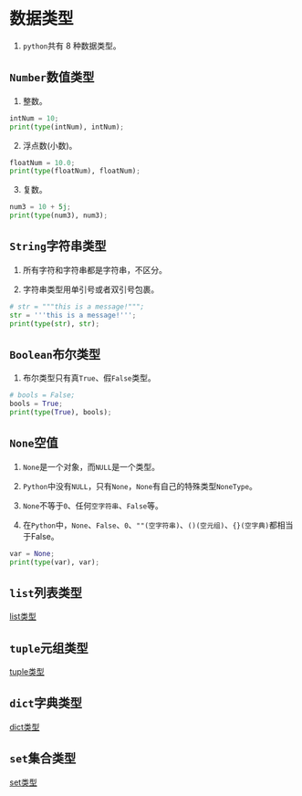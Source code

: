 # 数据类型

1. `python`共有 8 种数据类型。

## `Number`数值类型

1. 整数。
```python
intNum = 10;
print(type(intNum), intNum);
```

2. 浮点数(小数)。
```python
floatNum = 10.0;
print(type(floatNum), floatNum);
```

3. 复数。
```python
num3 = 10 + 5j;
print(type(num3), num3);
```

## `String`字符串类型

1. 所有字符和字符串都是字符串，不区分。

2. 字符串类型用单引号或者双引号包裹。

```python
# str = """this is a message!""";
str = '''this is a message!''';
print(type(str), str);
```

## `Boolean`布尔类型

1. 布尔类型只有真`True`、假`False`类型。

```python
# bools = False;
bools = True;
print(type(True), bools);
```

## `None`空值

1. `None`是一个对象，而`NULL`是一个类型。

2. `Python`中没有`NULL`，只有`None`，`None`有自己的特殊类型`NoneType`。

3. `None`不等于`0`、任何`空字符串`、`False`等。

4. 在`Python`中，`None`、`False`、`0`、`""(空字符串)`、`()(空元组)`、`{}(空字典)`都相当于False。

```python
var = None;
print(type(var), var);
```

## `list`列表类型

[list类型](./)

## `tuple`元组类型

[tuple类型](./)

## `dict`字典类型

[dict类型](./)

## `set`集合类型

[set类型](./)
